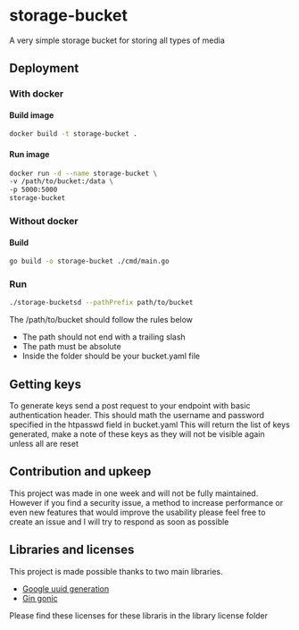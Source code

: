 # storage-bucket

A very simple storage bucket for storing all types of media

## Deployment

### With docker

#### Build image

```sh
docker build -t storage-bucket .
```

#### Run image

```sh
docker run -d --name storage-bucket \ 
-v /path/to/bucket:/data \
-p 5000:5000
storage-bucket
```

### Without docker

#### Build

```sh
go build -o storage-bucket ./cmd/main.go
```

### Run

```sh
./storage-bucketsd --pathPrefix path/to/bucket
```

The /path/to/bucket should follow the rules below

- The path should not end with a trailing slash
- The path must be absolute
- Inside the folder should be your bucket.yaml file

## Getting keys

To generate keys send a post request to your endpoint with basic authentication header. This should math the username and password specified in the htpasswd field in bucket.yaml
This will return the list of keys generated, make a note of these keys as they will not be visible again unless all are reset

## Contribution and upkeep

This project was made in one week and will not be fully maintained. However if you find a security issue, a method to increase performance or even new features that would improve the usability please feel free to create an issue and I will try to respond as soon as possible

## Libraries and licenses

This project is made possible thanks to two main libraries. 

- [Google uuid generation]("https://github.com/google/uuid")
- [Gin gonic]("https://github.com/gin-gonic/gin")

Please find these licenses for these libraris in the library license folder